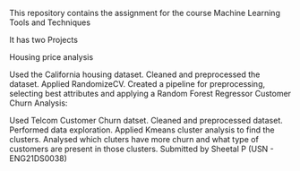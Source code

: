 This repository contains the assignment for the course Machine Learning Tools and Techniques

It has two Projects

Housing price analysis

Used the California housing dataset.
Cleaned and preprocessed the dataset.
Applied RandomizeCV.
Created a pipeline for preprocessing, selecting best attributes and applying a Random Forest Regressor
Customer Churn Analysis:

Used Telcom Customer Churn datset.
Cleaned and preprocessed dataset.
Performed data exploration.
Applied Kmeans cluster analysis to find the clusters.
Analysed which cluters have more churn and what type of customers are present in those clusters.
Submitted by Sheetal P (USN - ENG21DS0038)
